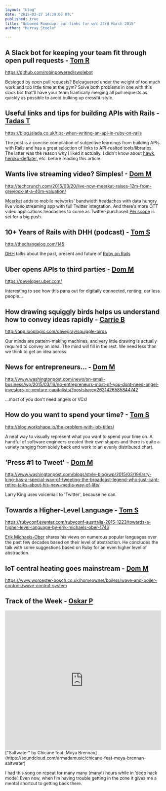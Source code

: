 ```yaml
---
layout: "blog"
date: "2015-03-27 14:30:00 UTC"
published: true
title: "Unboxed Roundup: our links for w/c 23rd March 2015"
author: "Murray Steele"

---
```


## A Slack bot for keeping your team fit through open pull requests - [Tom R](https://twitter.com/khalleth)  https://github.com/robinpowered/swolebot  Besieged by open pull requests? Beleaguered under the weight of too much work and too little time at the gym? Solve both problems in one with this slack bot that'll have your team frantically merging all pull requests as quickly as possible to avoid bulking up crossfit-style.  ## Useful links and tips for building APIs with Rails - [Tadas T](https://twitter.com/tadas\_t)  https://blog.jalada.co.uk/tips-when-writing-an-api-in-ruby-on-rails  The post is a concise compilation of subjective learnings from building APIs with Rails and has a great selection of links to API-realted tools/libraries. The latter was the reason why I liked it actually. I didn't know about [hawk](https://github.com/hueniverse/hawk), [heroku-deflater](https://github.com/romanbsd/heroku-deflater), etc. before reading this article.  ## Wants live streaming video? Simples! - [Dom M](http://www.unboxedconsulting.com/people/dominic-mason)  http://techcrunch.com/2015/03/20/live-now-meerkat-raises-12m-from-greylock-at-a-40m-valuation/  [Meerkat](http://meerkatapp.co/) adds to mobile networks' bandwidth headaches with data hungry live video streaming app with full Twitter integration. And there's more OTT video applications headaches to come as Twitter-purchased [Periscope](https://www.periscope.tv/) is set for a big push.  ## 10+ Years of Rails with DHH (podcast) - [Tom S](http://www.unboxedconsulting.com/people/tom-sabin)  http://thechangelog.com/145  [DHH](http://david.heinemeierhansson.com/) talks about the past, present and future of [Ruby on Rails](http://rubyonrails.org/)  ## Uber opens APIs to third parties - [Dom M](http://www.unboxedconsulting.com/people/dominic-mason)  https://developer.uber.com/  Interesting to see how this pans out for digitally connected, renting, car less people...  ## How drawing squiggly birds helps us understand how to convey ideas rapidly - [Carrie B](http://www.unboxedconsulting.com/people/carrie-bedingfield)  http://app.looplogic.com/davegray/squiggle-birds  Our minds are pattern-making machines, and very little drawing is actually required to convey an idea. The mind will fill in the rest. We need less than we think to get an idea across.  ## News for entrepreneurs... - [Dom M](http://www.unboxedconsulting.com/people/dominic-mason)  http://www.washingtonpost.com/news/on-small-business/wp/2015/03/16/no-entrepreneurs-most-of-you-dont-need-angel-investors-or-venture-capitalists/?postshare=2631426585844742  ...most of you don't need angels or VCs!  ## How do you want to spend your time? - [Tom S](http://www.unboxedconsulting.com/people/tom-sabin)  http://blog.workshape.io/the-problem-with-job-titles/  A neat way to visually represent what you want to spend your time on. A handful of software engineers created their own shapes and there is quite a variety ranging from solely back end work to an evenly distributed chart.  ## 'Press #1 to Tweet' - [Dom M](http://www.unboxedconsulting.com/people/dominic-mason)  http://www.washingtonpost.com/blogs/style-blog/wp/2015/03/19/larry-king-has-a-special-way-of-tweeting-the-broadcast-legend-who-just-cant-retire-talks-about-his-new-media-way-of-life/  Larry King uses voicemail to 'Twitter', because he can.  ## Towards a Higher-Level Language - [Tom S](http://www.unboxedconsulting.com/people/tom-sabin)  https://rubyconf.eventer.com/rubyconf-australia-2015-1223/towards-a-higher-level-language-by-erik-michaels-ober-1746  [Erik Michaels-Ober](https://twitter.com/sferik) shares his views on numerous popular languages over the past few decades based on their level of abstraction. He concludes the talk with some suggestions based on Ruby for an even higher level of abstraction.  ## IoT central heating goes mainstream - [Dom M](http://www.unboxedconsulting.com/people/dominic-mason)  https://www.worcester-bosch.co.uk/homeowner/boilers/wave-and-boiler-controls/wave-control-system  ## Track of the Week - [Oskar P](http://www.unboxedconsulting.com/people/oskar-pearson) <iframe width="100%" height="450" scrolling="no" frameborder="no" src="https://w.soundcloud.com/player/?url=https%3A//api.soundcloud.com/tracks/190236937&amp;auto_play=false&amp;hide_related=false&amp;show_comments=true&amp;show_user=true&amp;show_reposts=false&amp;visual=true"></iframe> ["Saltwater" by Chicane feat. Moya Brennan](https://soundcloud.com/armadamusic/chicane-feat-moya-brennan-saltwater)  I had this song on repeat for many many (many!) hours while in ‘deep hack mode’. Even now, when I’m having trouble getting in the zone it gives me a mental shortcut to getting back there.


